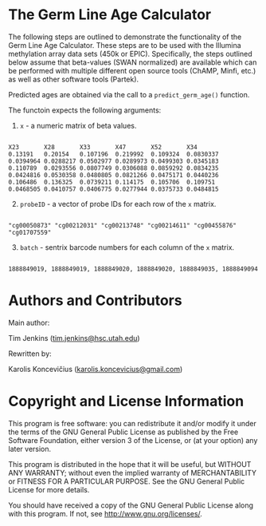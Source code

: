 # The Germ Line Age Calculator

The following steps are outlined to demonstrate the functionality of
the Germ Line Age Calculator. These steps are to be used with the
Illumina methylation array data sets (450k or EPIC). Specifically, the
steps outlined below assume that beta-values (SWAN normalized) are
available which can be performed with multiple different open source
tools (ChAMP, Minfi, etc.) as well as other software tools (Partek).

Predicted ages are obtained via the call to a `predict_germ_age()` function.

The functoin expects the following arguments:

1. `x` - a numeric matrix of beta values.

```

X23       X28       X33       X47       X52       X34
0.13191   0.20154   0.107196  0.219992  0.109324  0.0830337
0.0394964 0.0288217 0.0502977 0.0289973 0.0499303 0.0345183
0.110789  0.0293556 0.0807749 0.0306088 0.0859292 0.0834235
0.0424816 0.0530358 0.0480805 0.0821266 0.0475171 0.0440236
0.106486  0.136325  0.0739211 0.114175  0.105706  0.109751
0.0468505 0.0410757 0.0406775 0.0277944 0.0375733 0.0484815

```

2. `probeID` - a vector of probe IDs for each row of the `x` matrix.

```

"cg00050873" "cg00212031" "cg00213748" "cg00214611" "cg00455876" "cg01707559"

```

3. `batch` - sentrix barcode numbers for each column of the `x` matrix.

```

1888849019, 1888849019, 1888849020, 1888849020, 1888849035, 1888849094

```

Authors and Contributors
========================

Main author:

Tim Jenkins (tim.jenkins@hsc.utah.edu)

Rewritten by:

Karolis Koncevičius (karolis.koncevicius@gmail.com)

Copyright and License Information
=================================

This program is free software: you can redistribute it and/or modify
it under the terms of the GNU General Public License as published by
the Free Software Foundation, either version 3 of the License, or
(at your option) any later version.

This program is distributed in the hope that it will be useful,
but WITHOUT ANY WARRANTY; without even the implied warranty of
MERCHANTABILITY or FITNESS FOR A PARTICULAR PURPOSE.  See the
GNU General Public License for more details.

You should have received a copy of the GNU General Public License
along with this program.  If not, see <http://www.gnu.org/licenses/>.

